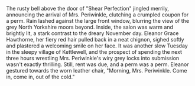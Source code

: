 The rusty bell above the door of "Shear Perfection" jingled merrily, announcing the arrival of Mrs. Periwinkle, clutching a crumpled coupon for a perm.  Rain lashed against the large front window, blurring the view of the grey North Yorkshire moors beyond. Inside, the salon was warm and brightly lit, a stark contrast to the dreary November day.  Eleanor Grace Hawthorne, her fiery red hair pulled back in a neat chignon, sighed softly and plastered a welcoming smile on her face.  It was another slow Tuesday in the sleepy village of Kettlewell, and the prospect of spending the next three hours wrestling Mrs. Periwinkle's wiry grey locks into submission wasn't exactly thrilling.  Still, rent was due, and a perm was a perm.  Eleanor gestured towards the worn leather chair, "Morning, Mrs. Periwinkle. Come in, come in, out of the cold."
